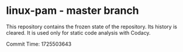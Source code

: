 # linux-pam - master branch

This repository contains the frozen state of the repository.
Its history is cleared. It is used only for static code
analysis with Codacy.

Commit Time: 1725503643